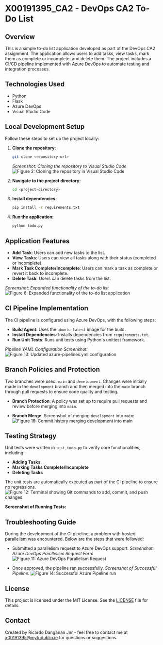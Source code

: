 # X00191395_CA2 - DevOps CA2 To-Do List

## Overview
This is a simple to-do list application developed as part of the DevOps CA2 assignment. The application allows users to add tasks, view tasks, mark them as complete or incomplete, and delete them. The project includes a CI/CD pipeline implemented with Azure DevOps to automate testing and integration processes.

## Technologies Used
- Python
- Flask
- Azure DevOps
- Visual Studio Code

## Local Development Setup
Follow these steps to set up the project locally:

1. **Clone the repository:**
   ```bash
   git clone <repository-url>
   ```
   _Screenshot: Cloning the repository to Visual Studio Code_
   ![Figure 2: Cloning the repository in Visual Studio Code](https://github.com/ricardodanganan/X00191395_CA2/raw/main/images/figure2_clone_repository_vscode.png)


2. **Navigate to the project directory:**
   ```bash
   cd <project-directory>
   ```

3. **Install dependencies:**
   ```bash
   pip install -r requirements.txt
   ```

4. **Run the application:**
   ```bash
   python todo.py
   ```

## Application Features
- **Add Task**: Users can add new tasks to the list.
- **View Tasks**: Users can view all tasks along with their status (completed or incomplete).
- **Mark Task Complete/Incomplete**: Users can mark a task as complete or revert it back to incomplete.
- **Delete Task**: Users can delete tasks from the list.

_Screenshot: Expanded functionality of the to-do list_
![Figure 6: Expanded functionality of the to-do list application](https://github.com/ricardodanganan/X00191395_CA2/raw/main/images/figure6_todo_list_expanded_functionality.png)

## CI Pipeline Implementation
The CI pipeline is configured using Azure DevOps, with the following steps:
- **Build Agent**: Uses the `ubuntu-latest` image for the build.
- **Install Dependencies**: Installs dependencies from `requirements.txt`.
- **Run Unit Tests**: Runs unit tests using Python's unittest framework.

_Pipeline YAML Configuration Screenshot:_
![Figure 13: Updated azure-pipelines.yml configuration](https://github.com/ricardodanganan/X00191395_CA2/raw/main/images/figure13_updated_azure_pipeline_config.png)

## Branch Policies and Protection
Two branches were used: `main` and `development`. Changes were initially made in the `development` branch and then merged into the `main` branch through pull requests to ensure code quality and testing.
- **Branch Protection**: A policy was set up to require pull requests and review before merging into `main`.

- **Branch Merge**: Screenshot of merging `development` into `main`:
  ![Figure 16: Commit history merging `development` into `main`](https://github.com/ricardodanganan/X00191395_CA2/raw/main/images/figure16_commit_history_merge.png)

## Testing Strategy
Unit tests were written in `test_todo.py` to verify core functionalities, including:
- **Adding Tasks**
- **Marking Tasks Complete/Incomplete**
- **Deleting Tasks**

The unit tests are automatically executed as part of the CI pipeline to ensure no regressions.
![Figure 12: Terminal showing Git commands to add, commit, and push changes](https://github.com/ricardodanganan/X00191395_CA2/raw/main/images/figure12_git_add_commit_push.png)

**Screenshot of Running Tests:**

## Troubleshooting Guide
During the development of the CI pipeline, a problem with hosted parallelism was encountered. Below are the steps that were followed:
- Submitted a parallelism request to Azure DevOps support.
_Screenshot: Azure DevOps Parallelism Request Form_
![Figure 11: Azure DevOps Parallelism Request](https://github.com/ricardodanganan/X00191395_CA2/raw/main/images/figure11_azure_devops_parallelism_request.png)

- Once approved, the pipeline ran successfully.
 _Screenshot of Successful Pipeline:_
![Figure 14: Successful Azure Pipeline run](https://github.com/ricardodanganan/X00191395_CA2/raw/main/images/figure14_successful_pipeline_summary.png)

## License
This project is licensed under the MIT License. See the [LICENSE](LICENSE) file for details.

## Contact
Created by Ricardo Danganan Jnr - feel free to contact me at x00191395@mytudublin.ie for questions or suggestions.


